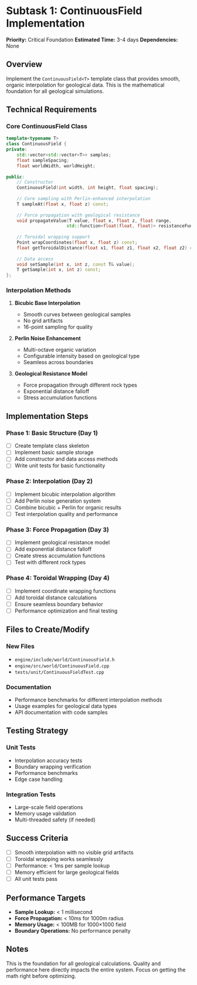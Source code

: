 # Subtask 1: ContinuousField Implementation

**Priority:** Critical Foundation
**Estimated Time:** 3-4 days
**Dependencies:** None

## Overview

Implement the `ContinuousField<T>` template class that provides smooth, organic interpolation for geological data. This is the mathematical foundation for all geological simulations.

## Technical Requirements

### Core ContinuousField Class
```cpp
template<typename T>
class ContinuousField {
private:
    std::vector<std::vector<T>> samples;
    float sampleSpacing;
    float worldWidth, worldHeight;
    
public:
    // Constructor
    ContinuousField(int width, int height, float spacing);
    
    // Core sampling with Perlin-enhanced interpolation
    T sampleAt(float x, float z) const;
    
    // Force propagation with geological resistance
    void propagateValue(T value, float x, float z, float range, 
                       std::function<float(float, float)> resistanceFunc);
    
    // Toroidal wrapping support
    Point wrapCoordinates(float x, float z) const;
    float getToroidalDistance(float x1, float z1, float x2, float z2) const;
    
    // Data access
    void setSample(int x, int z, const T& value);
    T getSample(int x, int z) const;
};
```

### Interpolation Methods
1. **Bicubic Base Interpolation**
   - Smooth curves between geological samples
   - No grid artifacts
   - 16-point sampling for quality

2. **Perlin Noise Enhancement**
   - Multi-octave organic variation
   - Configurable intensity based on geological type
   - Seamless across boundaries

3. **Geological Resistance Model**
   - Force propagation through different rock types
   - Exponential distance falloff
   - Stress accumulation functions

## Implementation Steps

### Phase 1: Basic Structure (Day 1)
- [ ] Create template class skeleton
- [ ] Implement basic sample storage
- [ ] Add constructor and data access methods
- [ ] Write unit tests for basic functionality

### Phase 2: Interpolation (Day 2)
- [ ] Implement bicubic interpolation algorithm
- [ ] Add Perlin noise generation system
- [ ] Combine bicubic + Perlin for organic results
- [ ] Test interpolation quality and performance

### Phase 3: Force Propagation (Day 3)
- [ ] Implement geological resistance model
- [ ] Add exponential distance falloff
- [ ] Create stress accumulation functions
- [ ] Test with different rock types

### Phase 4: Toroidal Wrapping (Day 4)
- [ ] Implement coordinate wrapping functions
- [ ] Add toroidal distance calculations
- [ ] Ensure seamless boundary behavior
- [ ] Performance optimization and final testing

## Files to Create/Modify

### New Files
- `engine/include/world/ContinuousField.h`
- `engine/src/world/ContinuousField.cpp`
- `tests/unit/ContinuousFieldTest.cpp`

### Documentation
- Performance benchmarks for different interpolation methods
- Usage examples for geological data types
- API documentation with code samples

## Testing Strategy

### Unit Tests
- Interpolation accuracy tests
- Boundary wrapping verification
- Performance benchmarks
- Edge case handling

### Integration Tests
- Large-scale field operations
- Memory usage validation
- Multi-threaded safety (if needed)

## Success Criteria

- [ ] Smooth interpolation with no visible grid artifacts
- [ ] Toroidal wrapping works seamlessly
- [ ] Performance: < 1ms per sample lookup
- [ ] Memory efficient for large geological fields
- [ ] All unit tests pass

## Performance Targets

- **Sample Lookup:** < 1 millisecond
- **Force Propagation:** < 10ms for 1000m radius
- **Memory Usage:** < 100MB for 1000×1000 field
- **Boundary Operations:** No performance penalty

## Notes

This is the foundation for all geological calculations. Quality and performance here directly impacts the entire system. Focus on getting the math right before optimizing.
